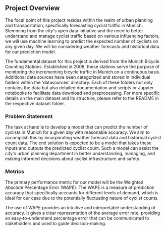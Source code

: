 
## Project Overview

The focal point of this project resides within the realm of urban planning and transportation, specifically forecasting cyclist traffic in Munich. Stemming from the city's open data initiative and the need to better understand and manage cyclist traffic based on various influencing factors, we will use machine learning to predict the expected number of cyclists on any given day. We will be considering weather forecasts and historical data for our prediction model.

The fundamental dataset for this project is derived from the Munich Bicycle Counting Stations. Established in 2008, these stations serve the purpose of monitoring the incrementing bicycle traffic in Munich on a continuous basis. Additional data sources have been categorized and stored in individual folders within the 'datasources' directory. Each of these folders not only contains the data but also detailed documentation and scripts or Jupyter notebooks to facilitate data download and preprocessing. For more specific details on the main dataset and its structure, please refer to the README in the respective dataset folder.

### Problem Statement

The task at hand is to develop a model that can predict the number of cyclists in Munich for a given day with reasonable accuracy. We aim to accomplish this by incorporating weather forecast data and historical cyclist count data. The end solution is expected to be a model that takes these inputs and outputs the predicted cyclist count. Such a model can assist the city's urban planning department in better understanding, managing, and making informed decisions about cyclist infrastructure and safety.

### Metrics

The primary performance metric for our model will be the Weighted Absolute Percentage Error (WAPE). The WAPE is a measure of prediction accuracy that specifically accounts for different levels of demand, which is ideal for our case due to the potentially fluctuating nature of cyclist counts.

The use of WAPE provides an intuitive and interpretable understanding of accuracy. It gives a clear representation of the average error rate, providing an easy-to-understand percentage error that can be communicated to stakeholders and used to guide decision-making.

